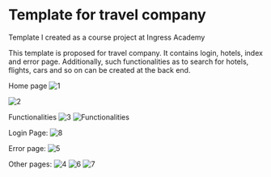 # Template for travel company
Template I created as a course project at Ingress Academy

This template is proposed for travel company. It contains login, hotels, index and error page. Additionally, such functionalities as to search for hotels, flights, cars and so on can be created at the back end.

Home page
![1](https://user-images.githubusercontent.com/52626296/76860571-a9a6d700-6874-11ea-8323-2ccefd867648.PNG)



![2](https://user-images.githubusercontent.com/52626296/76859839-79126d80-6873-11ea-8147-73ec77a102a9.PNG)
 


Functionalities
![3](https://user-images.githubusercontent.com/52626296/76859844-7b74c780-6873-11ea-8403-3d717bbf4214.PNG)
![Functionalities](https://user-images.githubusercontent.com/52626296/76859873-862f5c80-6873-11ea-9d79-faafceb4ef56.PNG)





Login Page:
![8](https://user-images.githubusercontent.com/52626296/76859872-8596c600-6873-11ea-97a8-c034017787fa.PNG)




Error page:
![5](https://user-images.githubusercontent.com/52626296/76859854-7f084e80-6873-11ea-8044-26b4abc982ed.PNG)










Other pages:
![4](https://user-images.githubusercontent.com/52626296/76859846-7ca5f480-6873-11ea-94e7-7c0f38dfbd68.png)
![6](https://user-images.githubusercontent.com/52626296/76859855-7fa0e500-6873-11ea-88ee-3532ca6ef46b.PNG)
![7](https://user-images.githubusercontent.com/52626296/76859866-83346c00-6873-11ea-8151-65899595df0a.PNG)



